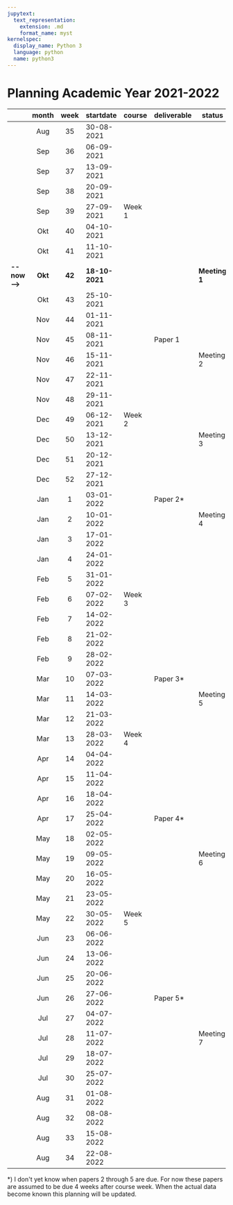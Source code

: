 ```yaml
---
jupytext:
  text_representation:
    extension: .md
    format_name: myst
kernelspec:
  display_name: Python 3
  language: python
  name: python3
---
```


# Planning Academic Year 2021-2022

|   | month | week    | startdate  | course | deliverable| status    |
|---|:-----:|:-------:|------------|--------|------------|-----------|
|| Aug   | 35      | 30-08-2021 |        |            |           |
|| Sep   | 36      | 06-09-2021 |        |            |           |
|| Sep   | 37      | 13-09-2021 |        |            |           |
|| Sep   | 38      | 20-09-2021 |        |            |           |
|| Sep   | 39      | 27-09-2021 | Week 1 |            |           |
|| Okt   | 40      | 04-10-2021 |        |            |           |
|| Okt   | 41      | 11-10-2021 |        |            |           |
|**--now-->**| **Okt**|**42** |**18-10-2021**|       |            |**Meeting 1**|
|| Okt   | 43      | 25-10-2021 |        |            |           |
|| Nov   | 44      | 01-11-2021 |        |            |           |
|| Nov   | 45      | 08-11-2021 |        | Paper 1    |           |
|| Nov   | 46      | 15-11-2021 |        |            | Meeting 2 |
|| Nov   | 47      | 22-11-2021 |        |            |           |
|| Nov   | 48      | 29-11-2021 |        |            |           |
|| Dec   | 49      | 06-12-2021 | Week 2 |            |           |
|| Dec   | 50      | 13-12-2021 |        |            | Meeting 3 |
|| Dec   | 51      | 20-12-2021 |        |            |           |
|| Dec   | 52      | 27-12-2021 |        |            |           |
|| Jan   | 1       | 03-01-2022 |        | Paper 2*   |           |
|| Jan   | 2       | 10-01-2022 |        |            | Meeting 4 |
|| Jan   | 3       | 17-01-2022 |        |            |           |
|| Jan   | 4       | 24-01-2022 |        |            |           |
|| Feb   | 5       | 31-01-2022 |        |            |           |
|| Feb   | 6       | 07-02-2022 | Week 3 |            |           |
|| Feb   | 7       | 14-02-2022 |        |            |           |
|| Feb   | 8       | 21-02-2022 |        |            |           |
|| Feb   | 9       | 28-02-2022 |        |            |           |
|| Mar   | 10      | 07-03-2022 |        | Paper 3*   |           |
|| Mar   | 11      | 14-03-2022 |        |            | Meeting 5 |
|| Mar   | 12      | 21-03-2022 |        |            |           |
|| Mar   | 13      | 28-03-2022 | Week 4 |            |           |
|| Apr   | 14      | 04-04-2022 |        |            |           |
|| Apr   | 15      | 11-04-2022 |        |            |           |
|| Apr   | 16      | 18-04-2022 |        |            |           |
|| Apr   | 17      | 25-04-2022 |        | Paper 4*   |           |
|| May   | 18      | 02-05-2022 |        |            |           |
|| May   | 19      | 09-05-2022 |        |            | Meeting 6 |
|| May   | 20      | 16-05-2022 |        |            |           |
|| May   | 21      | 23-05-2022 |        |            |           |
|| May   | 22      | 30-05-2022 | Week 5 |            |           |
|| Jun   | 23      | 06-06-2022 |        |            |           |
|| Jun   | 24      | 13-06-2022 |        |            |           |
|| Jun   | 25      | 20-06-2022 |        |            |           |
|| Jun   | 26      | 27-06-2022 |        | Paper 5*   |           |
|| Jul   | 27      | 04-07-2022 |        |            |           |
|| Jul   | 28      | 11-07-2022 |        |            | Meeting 7 |
|| Jul   | 29      | 18-07-2022 |        |            |           |
|| Jul   | 30      | 25-07-2022 |        |            |           |
|| Aug   | 31      | 01-08-2022 |        |            |           |
|| Aug   | 32      | 08-08-2022 |        |            |           |
|| Aug   | 33      | 15-08-2022 |        |            |           |
|| Aug   | 34      | 22-08-2022 |        |            |           |

*) I don't yet know when papers 2 through 5 are due. For now these papers are assumed to be due 4 weeks after course week. When the actual data become known this planning will be updated.